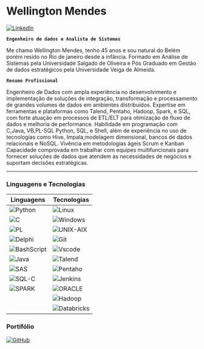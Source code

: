 # Wellington Mendes  
[![LinkedIn](https://img.shields.io/badge/LinkedIn-0A66C2?style=for-the-badge&logo=linkedin&logoColor=white)](https://www.linkedin.com/in/wellington-mendes-b744bb27)


**`Engenheiro de dados e Analista de Sistemas`**

Me chamo Wellington Mendes, tenho 45 anos e sou natural do Belém porém resido no Rio de janeiro desde a infância. Formado em Análise de Sistemas pela Universidade Salgado de Oliveira e Pós Graduado em Gestão de dados estratégicos pela Universidade Veiga de Almeida.

**`Resumo Profissional`**

Engenheiro de Dados com ampla experiência no desenvolvimento e implementação de soluções de integração, transformação e processamento de grandes volumes de dados em ambientes distribuídos. Expertise em ferramentas e plataformas como Talend, Pentaho, Hadoop, Spark, e SQL, com forte atuação em processos de ETL/ELT para otimização de fluxo de dados e melhoria de performance. Habilidade em programação com C,Java, VB,PL-SQL Python, SQL, e Shell, além de experiência no uso de tecnologias como Hive, Impala,modelagem dimensional, bancos de dados relacionais e NoSQL. Vivência em metodologias ágeis Scrum e Kanban Capacidade comprovada em trabalhar com equipes multifuncionais para fornecer soluções de dados que atendem às necessidades de negócios e suportam decisões estratégicas.


---


###  Linguagens  e  Tecnologias

| **Linguagens**                                                                                                      | **Tecnologias**                                                                                                      |
|---------------------------------------------------------------------------------------------------------------------|----------------------------------------------------------------------------------------------------------------------|
| ![Python](https://img.shields.io/badge/python-3670A0?style=for-the-badge&logo=python&logoColor=ffdd54)               | ![Linux](https://img.shields.io/badge/Linux-000?style=for-the-badge&logo=linux&logoColor=FCC624)                      |
| ![C](https://img.shields.io/badge/C-00599C?style=for-the-badge&logo=c&logoColor=white)                               | ![Windows](https://img.shields.io/badge/Windows-000?style=for-the-badge&logo=windows&logoColor=2CA5E0)                |
| ![PL](https://img.shields.io/badge/PL%2FSQL-FFFFFF?style=for-the-badge&logo=oracle&logoColor=FF0000&labelColor=FFFFFF&color=FF0000) | ![UNIX-AIX](https://img.shields.io/badge/UNIX-AIX-000?style=for-the-badge&logo=UNIX-AIX&logoColor=3CA5E0)             |
| ![Delphi](https://img.shields.io/badge/Delphi-CC342D?style=for-the-badge&logo=delphi&logoColor=white)               | ![Git](https://img.shields.io/badge/GIT-E44C30?style=for-the-badge&logo=git&logoColor=white)                          |
| ![BashScript](https://img.shields.io/badge/bash%20script-0101?style=flat&logo=gnubash&logoColor=%23FFFFFF&labelColor=%23000000) | ![Vscode](https://img.shields.io/badge/Vscode-007ACC?style=for-the-badge&logo=visual-studio-code&logoColor=white)    |
| ![Java](https://img.shields.io/badge/Java-2C755D?style=for-the-badge&logo=Hadoop&logoColor=white)                    | ![Talend](https://img.shields.io/badge/Talend-707ACC?style=for-the-badge&logo=Talend&logoColor=white)                |
| ![SAS](https://img.shields.io/badge/SAS-8C755D?style=for-the-badge&logo=Hadoop&logoColor=white)                      | ![Pentaho](https://img.shields.io/badge/Pentaho-HIVE-708A8C?style=for-the-badge&logo=Pentaho&logoColor=white)         |
| ![SQL-C](https://img.shields.io/badge/SQL-C-1C342D?style=for-the-badge&logo=Hadoop&logoColor=white)                   | ![Jenkins](https://img.shields.io/badge/Jenkins-021201?logo=Jenkins&logoColor=ffdd54&labelColor=%23000000)          |
| ![SPARK](https://img.shields.io/badge/SPARK-5C342D?style=for-the-badge&logo=Hadoop&logoColor=white)                  | ![ORACLE](https://img.shields.io/badge/ORACLE-CC342D?style=for-the-badge&logo=ORACLE&logoColor=white)                |
|                                                                                                                     | ![Hadoop](https://img.shields.io/badge/Hadoop-Cloudera-1C342D?style=for-the-badge&logo=Hadoop&logoColor=white)       |
|                                                                                                                     | ![Databricks](https://img.shields.io/badge/Databricks-DATALAKE-6C742D?style=for-the-badge&logo=Hadoop&logoColor=white) |

###  Portifólio

[![GitHub](https://img.shields.io/badge/GitHub-181717?style=for-the-badge&logo=github&logoColor=white)](https://github.com/WellMN/WellMN)
